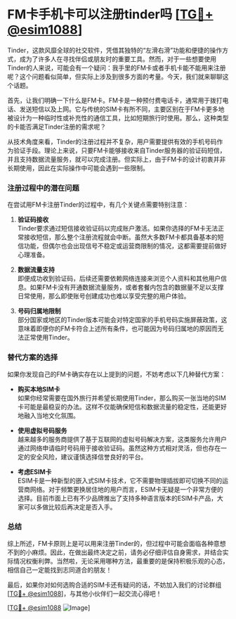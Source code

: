 # FM卡手机卡可以注册tinder吗 [[TG💪+ @esim1088](https://t.me/s/esim1088)]

Tinder，这款风靡全球的社交软件，凭借其独特的“左滑右滑”功能和便捷的操作方式，成为了许多人在寻找伴侣或朋友时的重要工具。然而，对于一些想要使用Tinder的人来说，可能会有一个疑问：我手里的FM卡或者手机卡能不能用来注册呢？这个问题看似简单，但实际上涉及到很多方面的考量。今天，我们就来聊聊这个话题。

首先，让我们明确一下什么是FM卡。FM卡是一种预付费电话卡，通常用于拨打电话、发送短信以及上网。它与传统的SIM卡有所不同，主要区别在于FM卡更多地被设计为一种临时性或补充性的通信工具，比如短期旅行时使用。那么，这种类型的卡能否满足Tinder注册的需求呢？

从技术角度来看，Tinder的注册过程并不复杂，用户需要提供有效的手机号码作为验证手段。理论上来说，只要FM卡能够接收来自Tinder服务器的验证码短信，并且支持数据流量服务，就可以完成注册。但实际上，由于FM卡的设计初衷并非长期使用，因此在实际操作中可能会遇到一些限制。

### 注册过程中的潜在问题

在尝试用FM卡注册Tinder的过程中，有几个关键点需要特别注意：

1. **验证码接收**  
   Tinder要求通过短信接收验证码以完成账户激活。如果你选择的FM卡无法正常接收短信，那么整个注册流程就会中断。虽然大多数FM卡都具备基本的短信功能，但偶尔也会出现信号不稳定或运营商限制的情况，这都需要提前做好心理准备。

2. **数据流量支持**  
   即便成功收到验证码，后续还需要依赖网络连接来浏览个人资料和其他用户信息。如果FM卡没有开通数据流量服务，或者套餐内包含的数据量不足以支撑日常使用，那么即使账号创建成功也难以享受完整的用户体验。

3. **号码归属地限制**  
   部分国家或地区的Tinder版本可能会对特定国家的手机号码实施屏蔽政策，这意味着即便你的FM卡符合上述所有条件，也可能因为号码归属地的原因而无法正常使用Tinder。

### 替代方案的选择

如果你发现自己的FM卡确实存在以上提到的问题，不妨考虑以下几种替代方案：

- **购买本地SIM卡**  
  如果你经常需要在国外旅行并希望长期使用Tinder，那么购买一张当地的SIM卡可能是最稳妥的办法。这样不仅能确保短信和数据流量的稳定性，还能更好地融入当地文化氛围。

- **使用虚拟号码服务**  
  越来越多的服务商提供了基于互联网的虚拟号码解决方案，这类服务允许用户通过网络申请临时号码用于接收验证码。虽然这种方式相对灵活，但也存在一定的安全风险，建议谨慎选择信誉良好的平台。

- **考虑ESIM卡**  
  ESIM卡是一种新型的嵌入式SIM卡技术，它不需要物理插拔即可切换不同的运营商网络。对于频繁更换居住地的用户而言，ESIM卡无疑是一个非常方便的选择。目前市面上已有不少品牌推出了支持多种语言版本的ESIM卡产品，大家可以多做比较后再决定是否入手。

### 总结

综上所述，FM卡原则上是可以用来注册Tinder的，但过程中可能会面临各种意想不到的小麻烦。因此，在做出最终决定之前，请务必仔细评估自身需求，并结合实际情况权衡利弊。当然啦，无论采用哪种方法，最重要的是保持积极乐观的心态，相信自己一定能找到志同道合的朋友！  

最后，如果你对如何选购合适的SIM卡还有疑问的话，不妨加入我们的讨论群组[[TG💪+ @esim1088](https://t.me/s/esim1088)]，与其他小伙伴们一起交流心得吧！

[[TG💪+ @esim1088](https://t.me/s/esim1088) ![Image](https://i.postimg.cc/4NQfJmqS/Snipaste-2025-05-13-00-14-12.png)]